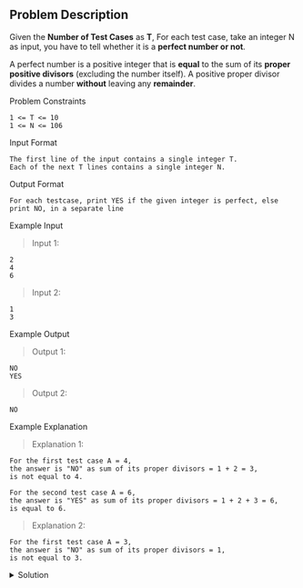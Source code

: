 ## Problem Description

Given the **Number of Test Cases** as **T**,
For each test case, take an integer N as input, you have to tell whether it is a **perfect number or not**.

A perfect number is a positive integer that is **equal** to the sum of its **proper positive divisors** (excluding the number itself). 
A positive proper divisor divides a number **without** leaving any **remainder**.


Problem Constraints
```
1 <= T <= 10
1 <= N <= 106
```

Input Format
```
The first line of the input contains a single integer T. 
Each of the next T lines contains a single integer N.
```

Output Format
```
For each testcase, print YES if the given integer is perfect, else print NO, in a separate line
```

Example Input

>Input 1:
```
2
4
6
```

>Input 2:
```
1
3
```

Example Output

>Output 1:
```
NO
YES 
```

>Output 2:
```
NO
```

Example Explanation

>Explanation 1:
```
For the first test case A = 4,
the answer is "NO" as sum of its proper divisors = 1 + 2 = 3,
is not equal to 4.

For the second test case A = 6,
the answer is "YES" as sum of its proper divisors = 1 + 2 + 3 = 6,
is equal to 6.
```

>Explanation 2:
```
For the first test case A = 3,
the answer is "NO" as sum of its proper divisors = 1,
is not equal to 3.
```

<details>
  <summary>Solution</summary>
    Solution is not yet added!
